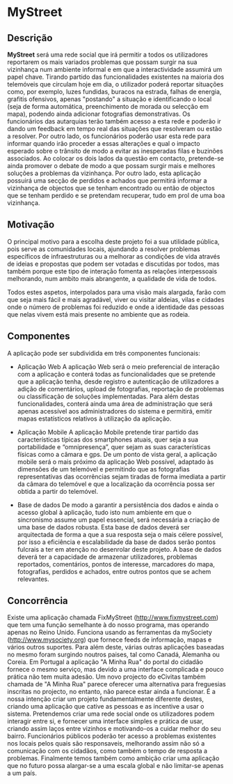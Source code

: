 MyStreet
========

Descrição
---------

__MyStreet__ será uma rede social que irá permitir a todos os utilizadores reportarem os mais variados problemas que possam surgir na sua vizinhança num ambiente informal e em que a interactividade assumirá um papel chave.
Tirando partido das funcionalidades existentes na maioria dos telemóveis que circulam hoje em dia, o utilizador poderá reportar situações como, por exemplo, luzes fundidas, buracos na estrada, falhas de energia, grafitis ofensivos, apenas "postando" a situação e identificando o local (seja de forma automática, preenchimento de morada ou selecção em mapa), podendo ainda adicionar fotografias demonstrativas.
Os funcionários das autarquias terão também acesso a esta rede e poderão ir dando um feedback em tempo real das situações que resolveram ou estão a resolver. Por outro lado, os funcionários poderão usar esta rede para informar quando irão proceder a essas alterações e qual o impacto esperado sobre o trânsito de modo a evitar as inesperadas filas e buzinões associados.
Ao colocar os dois lados da questão em contacto, pretende-se ainda promover o debate de modo a que possam surgir mais e melhores soluções a problemas da vizinhança.
Por outro lado, esta aplicação possuirá uma secção de perdidos e achados que permitirá informar a vizinhança de objectos que se tenham encontrado ou então de objectos que se tenham perdido e se pretendam recuperar, tudo em prol de uma boa vizinhança.

Motivação
---------

O principal motivo para a escolha deste projeto foi a sua utilidade pública, pois serve as comunidades locais,
ajundando a resolver problemas específicos de infraestruturas ou a melhorar as condições de vida através de ideias
e propostas que podem ser votadas e discutidas por todos, mas também porque este tipo de interação fomenta as relações
interpessoais melhorando, num ambito mais abrangente, a qualidade de vida de todos.

Todos estes aspetos, interpolados para uma visão mais alargada, farão com que seja mais fácil e mais agradável,
viver ou visitar aldeias, vilas e cidades onde o número de problemas foi reduzido e onde a identidade das pessoas
que nelas vivem está mais presente no ambiente que as rodeia.


Componentes
-----------

A aplicação pode ser subdividida em três componentes funcionais:

* Aplicação Web
A aplicação Web será o meio preferencial de interação com a aplicação e conterá todas as funcionalidades que se pretende que a aplicação tenha, desde registro e autenticação de utilizadores a adição de comentários, upload de fotografias, reportação de problemas ou classificação de soluções implementadas.
Para além destas funcionalidades, conterá ainda uma área de administração que será apenas acessível aos administradores do sistema e permitirá, emitir mapas estatísticos relativos à utilização da aplicação.

* Aplicação Mobile
A aplicação Mobile pretende tirar partido das características típicas dos smartphones atuais, quer seja a sua portabilidade e “omnipresença”, quer sejam as suas características físicas como a câmara e gps.
De um ponto de vista geral, a aplicação mobile será o mais próximo da aplicação Web possível, adaptado às dimensões de um telemóvel e permitindo que as fotografias representativas das ocorrências sejam tiradas de forma imediata a partir da câmara do telemóvel e que a localização da ocorrência possa ser obtida a partir do telemóvel.

* Base de dados
De modo a garantir a persistência dos dados e ainda o acesso global à aplicação, tudo isto num ambiente em que o sincronismo assume um papel essencial, será necessária a criação de uma base de dados robusta.
Esta base de dados deverá ser arquitectada de forma a que a sua resposta seja o mais célere possível, por isso a eficiência e escalabilidade da base de dados serão pontos fulcrais a ter em atenção no desenrolar deste projeto. 
A base de dados deverá ter a capacidade de armazenar utilizadores, problemas reportados, comentários, pontos de interesse, marcadores do mapa, fotografias, perdidos e achados, entre outros pontos que se achem relevantes.

  
Concorrência
------------
Existe uma aplicação chamada FixMyStreet (http://www.fixmystreet.com) que tem uma função semelhante à do nosso programa, mas operando apenas no Reino Unido. Funciona usando as ferramentas da mySociety (http://www.mysociety.org) que fornece feeds de informação, mapas e vários outros suportes.
Para além deste, várias outras aplicações baseadas no mesmo foram surgindo noutros paises, tal como Canadá, Alemanha ou Coreia. Em Portugal a aplicação "A Minha Rua" do portal do cidadão fornece o mesmo serviço, mas devido a uma interface complicada e pouco prática não tem muita adesão. Um novo projecto do eCivitas também chamada de "A Minha Rua" parece oferecer uma alternativa para freguesias inscritas no projecto, no entanto, não parece estar ainda a funcionar.
É a nossa intenção criar um projeto fundamentalmente diferente destes, criando uma aplicação que cative as pessoas e as incentive a usar o sistema. Pretendemos criar uma rede social onde os utilizadores podem interagir entre si, e fornecer uma interface simples e prática de usar, criando assim laços entre vizinhos e motivando-os a cuidar melhor do seu bairro. Funcionários públicos poderão ter acesso a problemas existentes nos locais pelos quais são responsaveis, melhorando assim não só a comunicação com os cidadãos, como também o tempo de resposta a problemas. 
Finalmente temos também como ambição criar uma aplicação que no futuro possa alargar-se a uma escala global e não limitar-se apenas a um país.

